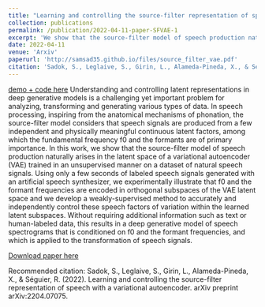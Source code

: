 ```yaml
---
title: "Learning and controlling the source-filter representation of speech with a variational autoencoder"
collection: publications
permalink: /publication/2022-04-11-paper-SFVAE-1
excerpt: 'We show that the source-filter model of speech production naturally emerges in the latent space of an unsupervised VAE and we propose a weakly-supervised method to control the pitch and formant frequencies of speech signals in the VAE latent space.'
date: 2022-04-11
venue: 'Arxiv'
paperurl: 'http://samsad35.github.io/files/source_filter_vae.pdf'
citation: 'Sadok, S., Leglaive, S., Girin, L., Alameda-Pineda, X., & Séguier, R. (2022). Learning and controlling the source-filter representation of speech with a variational autoencoder. arXiv preprint arXiv:2204.07075.'
---
```

[demo + code here](https://samsad35.github.io/site-sfvae/)
Understanding and controlling latent representations in deep generative models is a challenging yet important problem for analyzing, transforming and generating various types of data. In speech processing, inspiring from the anatomical mechanisms of phonation, the source-filter model considers that speech signals are produced from a few independent and physically meaningful continuous latent factors, among which the fundamental frequency f0 and the formants are of primary importance. In this work, we show that the source-filter model of speech production naturally arises in the latent space of a variational autoencoder (VAE) trained in an unsupervised manner on a dataset of natural speech signals. Using only a few seconds of labeled speech signals generated with an artificial speech synthesizer, we experimentally illustrate that f0 and the formant frequencies are encoded in orthogonal subspaces of the VAE latent space and we develop a weakly-supervised method to accurately and independently control these speech factors of variation within the learned latent subspaces. Without requiring additional information such as text or human-labeled data, this results in a deep generative model of speech spectrograms that is conditioned on f0 and the formant frequencies, and which is applied to the transformation of speech signals.

[Download paper here](http://samsad35.github.io/files/source_filter_vae.pdf)

Recommended citation: Sadok, S., Leglaive, S., Girin, L., Alameda-Pineda, X., & Séguier, R. (2022). Learning and controlling the source-filter representation of speech with a variational autoencoder. arXiv preprint arXiv:2204.07075.